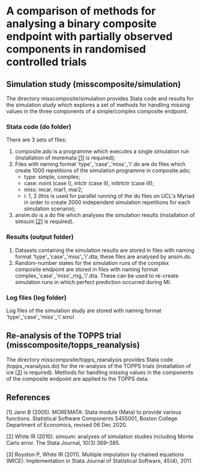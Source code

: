 # A comparison of methods for analysing a binary composite endpoint with partially observed components in randomised controlled trials

## Simulation study (misscomposite/simulation)
The directory misscomposite/simulation provides Stata code and results for the simulation study which explores a set of methods for handling missing values in the three components of a simple/complex composite endpoint.

### Stata code (do folder)
There are 3 sets of files:
1. composite.ado is a programme which executes a single simulation run (installation of moremata [[1]](#1) is required);
2. Files with naming format 'type'\_'case'\_'miss'\_'i'.do are do files which create 1000 repetitions of the simulation programme in composite.ado;
    -  type: simple, complex;
    - case: noint (case I), intctr (case II), inttrtctr (case III);
    - miss: mcar, mar1, mar2;
    - i: 1, 2 (this is used for parallel running of the do files on UCL's Myriad in order to create 2000 independent simulation repetitions for each simulation scenario);
3. ansim.do is a do file which analyses the simulation results (installation of simsum [[2]](#2) is required).

### Results (output folder)
1. Datasets containing the simulation results are stored in files with naming format 'type'\_'case'\_'miss'\_'i'.dta; these files are analysed by ansim.do. 
2. Random-number states for the simulation runs of the complex composite endpoint are stored in files with naming format complex\_'case'\_'miss'\_rng_'i'.dta. These can be used to re-create simulation runs in which perfect prediction occurred during MI. 

### Log files (log folder)
Log files of the simulation study are stored with naming format 'type'\_'case'\_'miss'\_'i'.smcl

## Re-analysis of the TOPPS trial (misscomposite/topps_reanalysis)
The directory misscomposite/topps_reanalysis provides Stata code (topps_reanalysis.do) for the re-analysis of the TOPPS trials (installation of ice [[3]](#3) is required). Methods for handling missing values in the components of the composite endpoint are applied to the TOPPS data. 

## References
<a id="1">[1]</a> 
Jann B (2005). 
MOREMATA: Stata module (Mata) to provide various functions.
Statistical Software Components S455001, Boston College Department of Economics, revised 06 Dec 2020.

<a id="2">[2]</a> 
White IR (2010). 
simsum: analyses of simulation studies including Monte Carlo error.
The Stata Journal, 10(3):369–385.

<a id="3">[3]</a> 
Royston P, White IR (2011). 
Multiple imputation by chained equations (MICE): Implementation in Stata
Journal of Statistical Software, 45(4), 2011.
